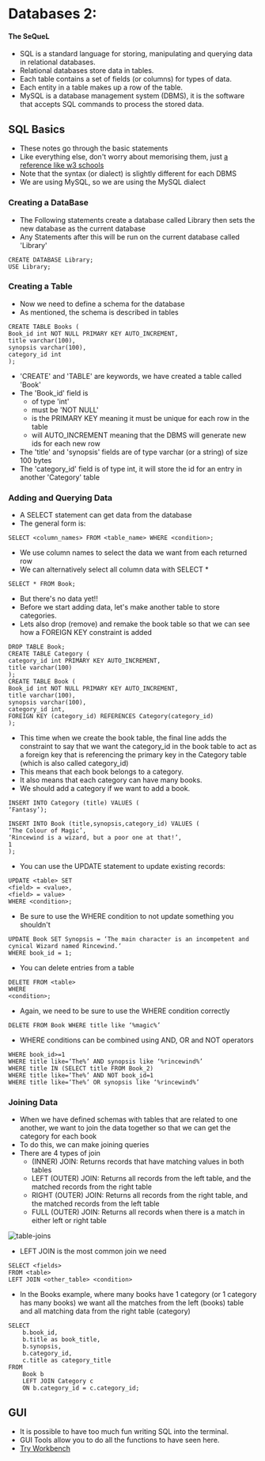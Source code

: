 # Databases 2:

#### The SeQueL

- SQL is a standard language for storing, manipulating and querying data in relational databases.
- Relational databases store data in tables.
- Each table contains a set of fields (or columns) for types of data.
- Each entity in a table makes up a row of the table.
- MySQL is a database management system (DBMS), it is the software that accepts SQL commands to process the stored data.



## SQL Basics

- These notes go through the basic statements
- Like everything else, don't worry about memorising them,
  just [a reference like w3 schools](https://www.w3schools.com/mysql/)
- Note that the syntax (or dialect) is slightly different for each DBMS
- We are using MySQL, so we are using the MySQL dialect

### Creating a DataBase

- The Following statements create a database called Library then sets the new database as the current database
- Any Statements after this will be run on the current database called 'Library'

```mysql
CREATE DATABASE Library;
USE Library;
```

### Creating a Table

- Now we need to define a schema for the database
- As mentioned, the schema is described in tables

```mysql
CREATE TABLE Books (
Book_id int NOT NULL PRIMARY KEY AUTO_INCREMENT,
title varchar(100),
synopsis varchar(100),
category_id int
);
```

- 'CREATE' and 'TABLE' are keywords, we have created a table called 'Book'
- The 'Book_id' field is
  - of type 'int'
  - must be 'NOT NULL'
  - is the PRIMARY KEY meaning it must be unique for each row in the table
  - will AUTO_INCREMENT meaning that the DBMS will generate new ids for each new row
- The 'title' and 'synopsis' fields are of type varchar (or a string) of size 100 bytes
- The 'category_id' field is of type int, it will store the id for an entry in another 'Category' table

### Adding and Querying Data

- A SELECT statement can get data from the database
- The general form is:

```mysql
SELECT <column_names> FROM <table_name> WHERE <condition>;
```

- We use column names to select the data we want from each returned row
- We can alternatively select all column data with SELECT *

```mysql
SELECT * FROM Book;
```

- But there's no data yet!!
- Before we start adding data, let's make another table to store categories.
- Lets also drop (remove) and remake the book table so that we can see how a FOREIGN KEY constraint is added

```mysql
DROP TABLE Book;
CREATE TABLE Category (
category_id int PRIMARY KEY AUTO_INCREMENT,
title varchar(100)
);
CREATE TABLE Book (
Book_id int NOT NULL PRIMARY KEY AUTO_INCREMENT,
title varchar(100),
synopsis varchar(100),
category_id int,
FOREIGN KEY (category_id) REFERENCES Category(category_id)
);
```

- This time when we create the book table, the final line adds the constraint to say that we want the category_id in the
  book table to act as a foreign key that is referencing the primary key in the Category table (which is also called category_id)
- This means that each book belongs to a category.
- It also means that each category can have many books.
- We should add a category if we want to add a book.

```mysql
INSERT INTO Category (title) VALUES (
‘Fantasy’);

INSERT INTO Book (title,synopsis,category_id) VALUES (
‘The Colour of Magic’, 
‘Rincewind is a wizard, but a poor one at that!’,
1
);
```
- You can use the UPDATE statement to update existing records:
```mysql
UPDATE <table> SET 
<field> = <value>, 
<field> = value>
WHERE <condition>;
```
- Be sure to use the WHERE condition to not update something you shouldn't
```
UPDATE Book SET Synopsis = ‘The main character is an incompetent and cynical Wizard named Rincewind.‘
WHERE book_id = 1;
```
- You can delete entries from a table
```mysql
DELETE FROM <table> 
WHERE
<condition>;
```
- Again, we need to be sure to use the WHERE condition correctly
```mysql
DELETE FROM Book WHERE title like ‘%magic%’
```
- WHERE conditions can be combined using AND, OR and NOT operators
```mysql
WHERE book_id>=1
WHERE title like=‘The%’ AND synopsis like ‘%rincewind%’
WHERE title IN (SELECT title FROM Book_2)
WHERE title like=‘The%’ AND NOT book_id=1
WHERE title like=‘The%’ OR synopsis like ‘%rincewind%’
```

### Joining Data

- When we have defined schemas with tables that are related to one another, we want to join the data together so that we can get the category for each book
- To do this, we can make joining queries
- There are 4 types of join
  - (INNER) JOIN: Returns records that have matching values in both tables 
  - LEFT (OUTER) JOIN: Returns all records from the left table, and the matched records from the right table 
  - RIGHT (OUTER) JOIN: Returns all records from the right table, and the matched records from the left table 
  - FULL (OUTER) JOIN: Returns all records when there is a match in either left or right table

![table-joins](public/images/table-joins.png)

- LEFT JOIN is the most common join we need
```mysql
SELECT <fields>
FROM <table>
LEFT JOIN <other_table> <condition>
```
- In the Books example, where many books have 1 category (or 1 category has many books) we want all the matches from the left (books) table and all matching data from the right table (category)
```mysql
SELECT
	b.book_id,
	b.title as book_title,
	b.synopsis,
	b.category_id,
	c.title as category_title
FROM
	Book b
	LEFT JOIN Category c
	ON b.category_id = c.category_id;
```
## GUI
- It is possible to have too much fun writing SQL into the terminal.
- GUI Tools allow you to do all the functions to have seen here.
- [Try Workbench](https://dev.mysql.com/downloads/workbench/)


